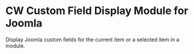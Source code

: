 # CW Custom Field Display Module for Joomla

Display Joomla custom fields for the current item or a selected item in a module.